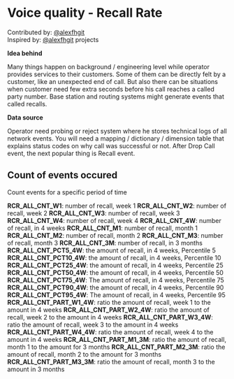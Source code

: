 # Voice quality - Recall Rate

Contributed by: [@alexfhgit](https://github.com/alexfhgit)<br> 
Inspired by: [@alexfhgit](https://github.com/alexfhgit) projects <br>

**Idea behind**

Many things happen on background / engineering level while operator provides services to their customers. Some of them can be directly felt by a customer, like an unexpected end of call. But also there can be situations when customer need few extra seconds before his call reaches a called party number. Base station and routing systems might generate events that called recalls.

**Data source**

Operator need probing or reject system where he stores technical logs of all network events. You will need a mapping / dictionary / dimension table that explains status codes on why call was successful or not. After Drop Call event, the next popular thing is Recall event.

## Count of events occured
Count events for a specific period of time

**RCR_ALL_CNT_W1**:	number of recall, week 1
**RCR_ALL_CNT_W2**:	number of recall, week 2
**RCR_ALL_CNT_W3**:	number of recall, week 3
**RCR_ALL_CNT_W4**:	number of recall, week 4
**RCR_ALL_CNT_4W**:	number of recall, in 4 weeks
**RCR_ALL_CNT_M1**:	number of recall, month 1
**RCR_ALL_CNT_M2**:	number of recall, month 2
**RCR_ALL_CNT_M3**:	number of recall, month 3
**RCR_ALL_CNT_3M**:	number of recall, in 3 months
**RCR_ALL_CNT_PCT5_4W**:	the amount of recall, in 4 weeks, Percentile 5
**RCR_ALL_CNT_PCT10_4W**:	the amount of recall, in 4 weeks, Percentile 10
**RCR_ALL_CNT_PCT25_4W**:	the amount of recall, in 4 weeks, Percentile 25
**RCR_ALL_CNT_PCT50_4W**:	the amount of recall, in 4 weeks, Percentile 50
**RCR_ALL_CNT_PCT75_4W**:	The amount of recall, in 4 weeks, Percentile 75
**RCR_ALL_CNT_PCT90_4W**:	the amount of recall, in 4 weeks, Percentile 90
**RCR_ALL_CNT_PCT95_4W**:	The amount of recall, in 4 weeks, Percentile 95
**RCR_ALL_CNT_PART_W1_4W**:	ratio the amount of recall, week 1 to the amount in 4 weeks
**RCR_ALL_CNT_PART_W2_4W**:	ratio the amount of recall, week 2 to the amount in 4 weeks
**RCR_ALL_CNT_PART_W3_4W**:	ratio the amount of recall, week 3 to the amount in 4 weeks
**RCR_ALL_CNT_PART_W4_4W**:	ratio the amount of recall, week 4 to the amount in 4 weeks
**RCR_ALL_CNT_PART_M1_3M**:	ratio the amount of recall, month 1 to the amount for 3 months
**RCR_ALL_CNT_PART_M2_3M**:	ratio the amount of recall, month 2 to the amount for 3 months
**RCR_ALL_CNT_PART_M3_3M**:	ratio the amount of recall, month 3 to the amount in 3 months
